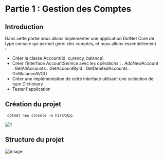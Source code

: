 # Partie 1 : Gestion des Comptes
 
## Introduction

Dans cette partie nous allons implementer une application DotNet Core de type console qui permet gérer des comptes, et nous allons essentiellement : 
   - Créer la classe Account(id, curency, balance)
   - Créer l'interface AccountService avec les opérations :
         . AddNewAccount
         . GetAllAccounts
         . GetAccountById
         . GetDebitedAccounts
         . GetBalanceAVG()
   - Créer une implémentation de cette interface utilisant une collection de type Dictionary
   - Tester l'application
   
 ## Création du projet
     dotnet new console -o FirstApp 
 ![1](https://user-images.githubusercontent.com/52087288/206786169-f1486f07-6e40-48f8-beaa-242949c1e0bd.PNG)

## Structure du projet
![image](https://user-images.githubusercontent.com/52087288/206785955-af633a87-5683-4a9a-a5a0-45800923193a.png)


   
  
